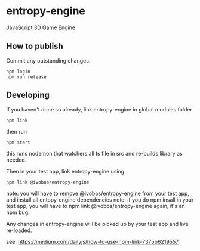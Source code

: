 # entropy-engine
JavaScript 3D Game Engine


## How to publish
Commit any outstanding changes.
```
npm login
npm run release
```

## Developing
If you haven't done so already, link entropy-engine in global modules folder
```
npm link
```
then run
```
npm start
```
this runs nodemon that watchers all ts file in src and re-builds library as needed.

Then in your test app, link entropy-engine using
```
npm link @ivobos/entropy-engine
```
note: you will have to remove @ivobos/entropy-engine from your test app, and install all entopy-engine dependencies
note: if you do npm insall in your test app, you will have to npm link @ivobos/entropy-engine again, it's an npm bug.

Any changes in entropy-engine will be picked up by your test app and live re-loaded.

see: https://medium.com/dailyjs/how-to-use-npm-link-7375b6219557
